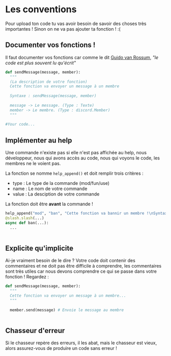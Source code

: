 # Les conventions

Pour upload ton code tu vas avoir besoin de savoir des choses très importantes ! Sinon on ne va pas ajouter ta fonction ! :(

## Documenter vos fonctions !

Il faut documenter vos fonctions car comme le dit [Guido van Rossum](https://fr.wikipedia.org/wiki/Guido_van_Rossum), *"le code est plus souvent lu qu'écrit"*

```python
def sendMessage(message, member):
  """
  (La description de votre fonction)
  Cette fonction va envoyer un message à un membre
  
  Syntaxe : sendMessage(message, member)
  
  message -> Le message. (Type : Texte)
  member -> Le membre. (Type : discord.Member)
  """
  
#Your code...
```

## Implémenter au help

Une commande n'existe pas si elle n'est pas affichée au help, nous développeur, nous qui avons accès au code, nous qui voyons le code, les membres ne le voient pas.

La fonction se nomme `help_append()` et doit remplir trois critères :
- type : Le type de la commande (mod/fun/use)
- name : Le nom de votre commande
- value : La desciption de votre commande

La fonction doit être **avant** la commande !

```python
help_append("mod", "ban", "Cette fonction va bannir un membre !\nSyntaxe : `/ban <member> (reason)`\nPremission requise : `Ban Members`")
@slash.slash(...)
async def ban(...):
  ...
  
```

## Explicite qu'implicite

Ai-je vraiment besoin de le dire ? Votre code doit contenir des commentaires et ne doit pas être difficile à comprendre, les commentaires sont très utiles car nous devons comprendre ce qui se passe dans votre fonction ! Regardez :

```python
def sendMessage(message, member):
  """
  Cette fonction va envoyer un message à un membre...
  """
  
  member.send(message) # Envoie le message au membre
  
```

## Chasseur d'erreur

Si le chasseur repère des erreurs, il les abat, mais le chasseur est vieux, alors assurez-vous de produire un code sans erreur !
